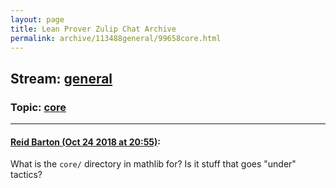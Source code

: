 ```yaml
---
layout: page
title: Lean Prover Zulip Chat Archive 
permalink: archive/113488general/99658core.html
---
```


## Stream: [general](index.html)
### Topic: [core](99658core.html)

---

#### [Reid Barton (Oct 24 2018 at 20:55)](https://leanprover.zulipchat.com/#narrow/stream/113488-general/topic/core/near/136429111):
What is the `core/` directory in mathlib for? Is it stuff that goes "under" tactics?

